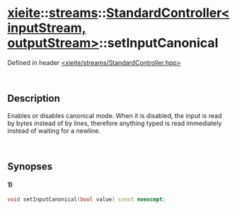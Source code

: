 # [xieite](../../../xieite.md)\:\:[streams](../../../streams.md)\:\:[StandardController\<inputStream, outputStream\>](../../StandardController.md)\:\:setInputCanonical
Defined in header [<xieite/streams/StandardController.hpp>](../../../../include/xieite/streams/StandardController.hpp)

&nbsp;

## Description
Enables or disables canonical mode. When it is disabled, the input is read by bytes instead of by lines, therefore anything typed is read immediately instead of waiting for a newline.

&nbsp;

## Synopses
#### 1)
```cpp
void setInputCanonical(bool value) const noexcept;
```
